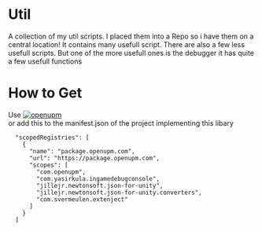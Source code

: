 # Util
A collection of my util scripts. I placed them into a Repo so i have them on a central location!
It contains many usefull script. There are also a few less usefull scripts. But one of the more usefull ones is the debugger it has quite a few usefull functions  

# How to Get  
Use [![openupm](https://img.shields.io/npm/v/nl.jessestam.no-util?label=openupm&registry_uri=https://package.openupm.com)](https://openupm.com/packages/nl.jessestam.no-util/)  
or
add this to the manifest.json of the project implementing this libary
```
  "scopedRegistries": [
    {
      "name": "package.openupm.com",
      "url": "https://package.openupm.com",
      "scopes": [
        "com.openupm",
        "com.yasirkula.ingamedebugconsole",
        "jillejr.newtonsoft.json-for-unity",
        "jillejr.newtonsoft.json-for-unity.converters",
        "com.svermeulen.extenject"
      ]
    }
  ]
```
